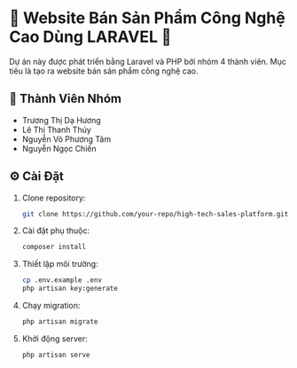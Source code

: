 # 🌟 Website Bán Sản Phẩm Công Nghệ Cao Dùng LARAVEL 🌟

Dự án này được phát triển bằng Laravel và PHP bởi nhóm 4 thành viên. Mục tiêu là tạo ra website bán sản phẩm công nghệ cao.
## 👥 Thành Viên Nhóm

- Trương Thị Dạ Hương
- Lê Thị Thanh Thúy
- Nguyễn Võ Phương Tâm
- Nguyễn Ngọc Chiến


## ⚙️ Cài Đặt

1. Clone repository:
    ```bash
    git clone https://github.com/your-repo/high-tech-sales-platform.git
    ```

2. Cài đặt phụ thuộc:
    ```bash
    composer install
    ```

3. Thiết lập môi trường:
    ```bash
    cp .env.example .env
    php artisan key:generate
    ```

4. Chạy migration:
    ```bash
    php artisan migrate
    ```

5. Khởi động server:
    ```bash
    php artisan serve
    ```


